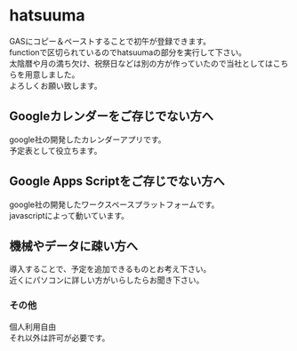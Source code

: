 # hatsuuma
GASにコピー＆ペーストすることで初午が登録できます。<br>
functionで区切られているのでhatsuumaの部分を実行して下さい。<br>
太陰暦や月の満ち欠け、祝祭日などは別の方が作っていたので当社としてはこちらを用意しました。<br>
よろしくお願い致します。<br>

<h2>Googleカレンダーをご存じでない方へ</h2>
google社の開発したカレンダーアプリです。<br>
予定表として役立ちます。<br>

<h2>Google Apps Scriptをご存じでない方へ</h2>
google社の開発したワークスペースプラットフォームです。<br>
javascriptによって動いています。<br>

<h2>機械やデータに疎い方へ</h2>
導入することで、予定を追加できるものとお考え下さい。<br>
近くにパソコンに詳しい方がいらしたらお聞き下さい。<br>

<h3>その他</h3>
個人利用自由<br>
それ以外は許可が必要です。
